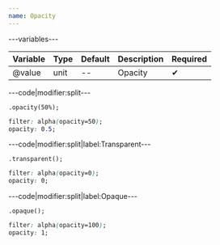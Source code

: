 ```yaml
---
name: Opacity
---
```


---variables---

| Variable | Type | Default | Description | Required |
| -- | -- | -- | -- | -- |
| @value | unit | -- | Opacity | ✔ |

---code|modifier:split---

```less
.opacity(50%);
```

```css
filter: alpha(opacity=50);
opacity: 0.5;
```

---code|modifier:split|label:Transparent---

```less
.transparent();
```

```css
filter: alpha(opacity=0);
opacity: 0;
```

---code|modifier:split|label:Opaque---

```less
.opaque();
```

```css
filter: alpha(opacity=100);
opacity: 1;
```